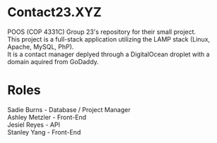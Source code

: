 # Contact23.XYZ
POOS (COP 4331C) Group 23's repository for their small project.<br />This project is a full-stack application utilizing the LAMP stack (Linux, Apache, MySQL, PhP).<br />It is a contact manager deplyed through a DigitalOcean droplet with a domain aquired from GoDaddy.
# Roles
Sadie Burns - Database / Project Manager<br />
Ashley Metzler - Front-End<br />
Jesiel Reyes - API<br />
Stanley Yang - Front-End
